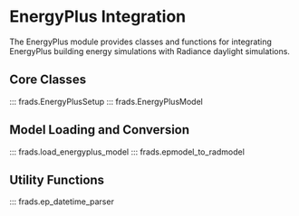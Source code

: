# EnergyPlus Integration

The EnergyPlus module provides classes and functions for integrating EnergyPlus building energy simulations with Radiance daylight simulations.

## Core Classes

::: frads.EnergyPlusSetup
::: frads.EnergyPlusModel

## Model Loading and Conversion

::: frads.load_energyplus_model
::: frads.epmodel_to_radmodel

## Utility Functions

::: frads.ep_datetime_parser
